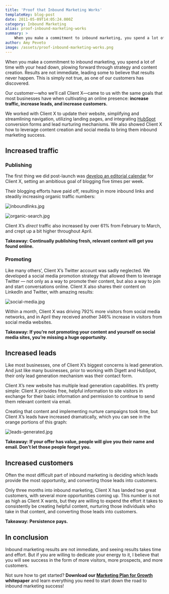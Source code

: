 ```yaml
---
title: 'Proof that Inbound Marketing Works'
templateKey: blog-post
date: 2011-05-09T14:05:24.000Z
category: Inbound Marketing
alias: proof-inbound-marketing-works
summary: > 
  	When you make a commitment to inbound marketing, you spend a lot of time with your head down, plowing forward through strategy and content creation. Results are not immediate, leading some to believe that results never happen. This is simply not true, as one of our customers has discovered.
author: Amy Peveto
image: /assets/proof-inbound-marketing-works.png
---
```


When you make a commitment to inbound marketing, you spend a lot of time with your head down, plowing forward through strategy and content creation. Results are not immediate, leading some to believe that results never happen. This is simply not true, as one of our customers has discovered.

Our customer—who we’ll call Client X—came to us with the same goals that most businesses have when cultivating an online presence: **increase traffic, increase leads, and increase customers.**

We worked with Client X to update their website, simplifying and streamlining navigation, utilizing landing pages, and integrating [HubSpot](http://www.hubspot.com/) conversion forms and lead nurturing mechanisms. We also showed Client X how to leverage content creation and social media to bring them inbound marketing success.

Increased traffic
-----------------

### Publishing

The first thing we did post-launch was [develop an editorial calendar](http://www.digett.com/blog/02/23/2011/how-create-editorial-calendar) for Client X, setting an ambitious goal of blogging five times per week.

Their blogging efforts have paid off, resulting in more inbound links and steadily increasing organic traffic numbers:

![inboundlinks.jpg](/sites/default/files/inboundlinks.jpg)

![organic-search.jpg](/sites/default/files/organic-search.jpg)

Client X’s _direct_ traffic also increased by over 61% from February to March, and crept up a bit higher throughout April.

**Takeaway: Continually publishing fresh, relevant content will get you found online.**

### Promoting

Like many others’, Client X’s Twitter account was sadly neglected. We developed a social media promotion strategy that allowed them to leverage Twitter — not only as a way to promote their content, but also a way to join and start conversations online. Client X also shares their content on LinkedIn and Twitter, with amazing results:

![social-media.jpg](/sites/default/files/social-media.jpg)

Within a month, Client X was driving 792% more visitors from social media networks, and in April they received another 346% increase in visitors from social media websites.

**Takeaway: If you’re not promoting your content and yourself on social media sites, you’re missing a huge opportunity.**

Increased leads
---------------

Like most businesses, one of Client X’s biggest concerns is lead generation. And just like many businesses, prior to working with Digett and HubSpot, their only lead generation mechanism was their contact form.

Client X’s new website has multiple lead generation capabilities. It’s pretty simple: Client X provides free, helpful information to site visitors in exchange for their basic information and permission to continue to send them relevant content via email.

Creating that content and implementing nurture campaigns took time, but Client X’s leads have increased dramatically, which you can see in the orange portions of this graph:

![leads-generated.jpg](/sites/default/files/leads-generated.jpg)

**Takeaway: If your offer has value, people will give you their name and email. Don’t let those people forget you.**

Increased customers
-------------------

Often the most difficult part of inbound marketing is deciding which leads provide the most opportunity, and converting those leads into customers.

Only three months into inbound marketing, Client X has landed two great customers, with several more opportunities coming up. This number is not as high as Client X wants, but they are willing to expend the effort it takes to consistently be creating helpful content, nurturing those individuals who take in that content, and converting those leads into customers.

**Takeaway: Persistence pays.**

In conclusion
-------------

Inbound marketing results are not immediate, and seeing results takes time and effort. But if you are willing to dedicate your energy to it, I believe that you will see success in the form of more visitors, more prospects, and more customers.

Not sure how to get started? **Download our [Marketing Plan for Growth](http://www.digett.com/marketing-plan-growth) whitepaper** and learn everything you need to start down the road to inbound marketing success!
